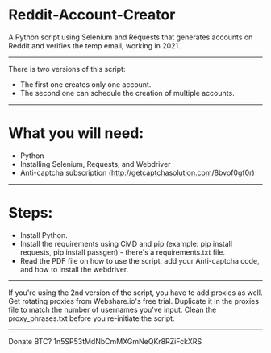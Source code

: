 # Reddit-Account-Creator
A Python script using Selenium and Requests that generates accounts on Reddit and verifies the temp email, working in 2021.

----------------------------------------------------------------------------------------------------------
There is two versions of this script:
- The first one creates only one account.
- The second one can schedule the creation of multiple accounts.
----------------------------------------------------------------------------------------------------------
# What you will need:
- Python
- Installing Selenium, Requests, and Webdriver
- Anti-captcha subscription (http://getcaptchasolution.com/8bvof0gf0r)
----------------------------------------------------------------------------------------------------------
# Steps:
- Install Python.
- Install the requirements using CMD and pip (example: pip install requests, pip install passgen) - there's a requirements.txt file.
- Read the PDF file on how to use the script, add your Anti-captcha code, and how to install the webdriver.
----------------------------------------------------------------------------------------------------------
If you're using the 2nd version of the script, you have to add proxies as well. Get rotating proxies from Webshare.io's free trial. 
Duplicate it in the proxies file to match the number of usernames you've input. Clean the proxy_phrases.txt before you re-initiate the script.

----------------------------------------------------------------------------------------------------------
Donate BTC?
1n5SP53tMdNbCmMXGmNeQKr8RZiFckXRS
